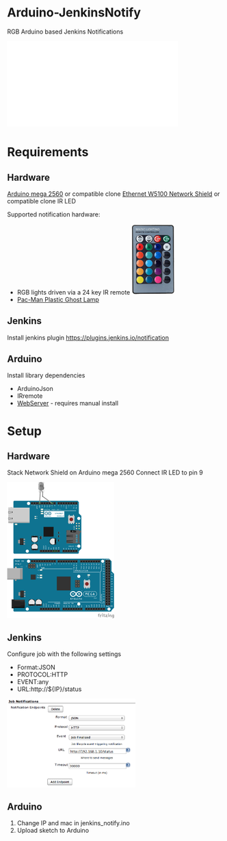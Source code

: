 # Arduino-JenkinsNotify
RGB Arduino based Jenkins Notifications

<img src="images/example.gif" height="200">

# Requirements
## Hardware
[Arduino mega 2560](https://www.amazon.co.uk/dp/B0046AMGW0) or compatible clone
[Ethernet W5100 Network Shield](https://www.amazon.co.uk/dp/B00CQN2FDY/) or compatible clone
IR LED

Supported notification hardware:
* RGB lights driven via a 24 key IR remote
  <img src="images/remote.png" width="100">
* [Pac-Man Plastic Ghost Lamp](https://www.amazon.co.uk/dp/B00IFC2YCC/)

## Jenkins
Install jenkins plugin https://plugins.jenkins.io/notification

## Arduino
Install library dependencies
* ArduinoJson
* IRremote
* [WebServer](https://github.com/sirleech/Webduino) - requires manual install

# Setup
## Hardware
Stack Network Shield on Arduino mega 2560
Connect IR LED to pin 9

<img src="images/arduino_fritzing.png" width="250">

## Jenkins
Configure job with the following settings
* Format:JSON
* PROTOCOL:HTTP
* EVENT:any
* URL:http://${IP}/status

<img src="images/jenkins_config.png" width="300">

## Arduino
1. Change IP and mac in jenkins_notify.ino
2. Upload sketch to Arduino
